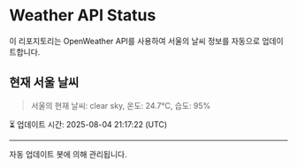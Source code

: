 
# Weather API Status

이 리포지토리는 OpenWeather API를 사용하여 서울의 날씨 정보를 자동으로 업데이트합니다.

## 현재 서울 날씨
> 서울의 현재 날씨: clear sky, 온도: 24.7°C, 습도: 95%

⏳ 업데이트 시간: 2025-08-04 21:17:22 (UTC)

---
자동 업데이트 봇에 의해 관리됩니다.
